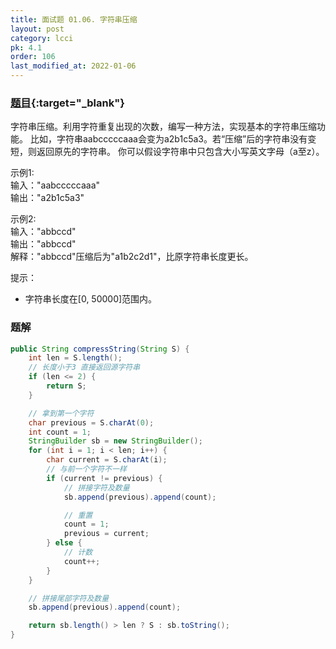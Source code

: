 ```yaml
---
title: 面试题 01.06. 字符串压缩
layout: post
category: lcci
pk: 4.1
order: 106
last_modified_at: 2022-01-06
---
```


### [题目](https://leetcode-cn.com/compress-string-lcci/){:target="_blank"}

字符串压缩。利用字符重复出现的次数，编写一种方法，实现基本的字符串压缩功能。
比如，字符串aabcccccaaa会变为a2b1c5a3。若“压缩”后的字符串没有变短，则返回原先的字符串。
你可以假设字符串中只包含大小写英文字母（a至z）。

示例1:  
输入："aabcccccaaa"  
输出："a2b1c5a3"

示例2:  
输入："abbccd"  
输出："abbccd"  
解释："abbccd"压缩后为"a1b2c2d1"，比原字符串长度更长。

提示：
- 字符串长度在[0, 50000]范围内。

### 题解

```java
public String compressString(String S) {
    int len = S.length();
    // 长度小于3 直接返回源字符串
    if (len <= 2) {
        return S;
    }

    // 拿到第一个字符
    char previous = S.charAt(0);
    int count = 1;
    StringBuilder sb = new StringBuilder();
    for (int i = 1; i < len; i++) {
        char current = S.charAt(i);
        // 与前一个字符不一样
        if (current != previous) {
            // 拼接字符及数量
            sb.append(previous).append(count);

            // 重置
            count = 1;
            previous = current;
        } else {
            // 计数
            count++;
        }
    }

    // 拼接尾部字符及数量
    sb.append(previous).append(count);

    return sb.length() > len ? S : sb.toString();
}
```